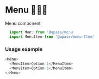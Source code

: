 # Menu 🎂🎂🎂

Menu component

```js
  import Menu from '@apass/menu'
  import MenuItem from '@apass/menu-Item'
```
<!-- STORY -->

### Usage example
```js
<Menu>
  <MenuItem>Option 1</MenuItem>
  <MenuItem>Option 2</MenuItem>
</Menu>
```
<br/>
<!-- PROPS -->